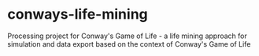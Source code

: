 # conways-life-mining
Processing project for Conway's Game of Life - a life mining approach for simulation and data export based on the context of Conway's Game of Life

